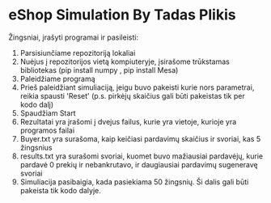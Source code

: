# eShop Simulation By Tadas Plikis
Žingsniai, įrašyti programai ir pasileisti:
1. Parsisiunčiame repozitoriją lokaliai
2. Nuėjus į repozitorijos vietą kompiuteryje, įsirašome trūkstamas bibliotekas (pip install numpy , pip install Mesa)
3. Paleidžiame programą
4. Prieš paleidžiant simuliaciją, jeigu buvo pakeisti kurie nors parametrai, reikia spausti 'Reset' (p.s. pirkėjų skaičius gali būti pakeistas tik per kodo dalį)
5. Spaudžiam Start
6. Rezultatai yra įrašomi į dvejus failus, kurie yra vietoje, kurioje yra programos failai
7. Buyer.txt yra surašoma, kaip keičiasi pardavimų skaičius ir svoriai, kas 5 žingsnius
8. results.txt yra surašomi svoriai, kuomet buvo mažiausiai pardavėjų, kurie pardavė 0 prekių ir nebankrutavo, ir daugiausiai pardavimų sugeneravę svoriai
9. Simuliacija pasibaigia, kada pasiekiama 50 žingsnių. Ši dalis gali būti pakeista tik kodo dalyje.
